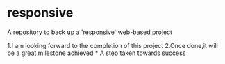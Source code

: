# responsive
A repository to back up a 'responsive' web-based project
 
 1.I am looking forward to the completion  of this project
 2.Once done,it will be a great milestone achieved
    * A step taken towards success
